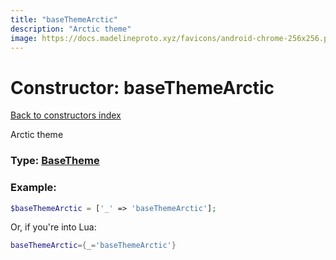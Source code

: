 ```yaml
---
title: "baseThemeArctic"
description: "Arctic theme"
image: https://docs.madelineproto.xyz/favicons/android-chrome-256x256.png
---
```

# Constructor: baseThemeArctic  
[Back to constructors index](index.md)



Arctic theme




### Type: [BaseTheme](../types/BaseTheme.md)


### Example:

```php
$baseThemeArctic = ['_' => 'baseThemeArctic'];
```  


Or, if you're into Lua:

```lua
baseThemeArctic={_='baseThemeArctic'}

```


